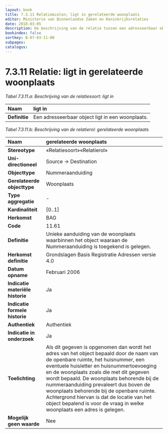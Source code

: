 ```yaml
---
layout: book
title: 7.3.11 Relatie&colon; ligt in gerelateerde woonplaats
editor: Ministerie van Binnenlandse Zaken en Koninkrijksrelaties
date: 2018-03-05
description: De beschrijving van de relatie tussen een adresseerbaar object en een woonplaats.
bookindex: false
sortkey: B-07-03-11-00
subpages:
catalogus:
---
```


# 7.3.11 Relatie: ligt in gerelateerde woonplaats

_Tabel 7.3.11.a: Beschrijving van de relatiesoort: ligt in_

| Naam | ligt in |
| :--- | :--- |
| **Definitie** | Een adresseerbaar object ligt in een woonplaats. |

_Tabel 7.3.11.b: Beschrijving van de relatierol: gerelateerde woonplaats_

| Naam | gerelateerde woonplaats |
| :--- | :--- |
| **Stereotype** | «Relatiesoort»«Relatierol» |
| **Uni-directioneel** | Source -\> Destination |
| **Objecttype** | Nummeraanduiding |
| **Gerelateerde objecttype** | Woonplaats |
| **Type aggregatie** | \- |
| **Kardinaliteit** | \[0..1\] |
| **Herkomst** | BAG |
| **Code** | 11.61 |
| **Definitie** | Unieke aanduiding van de woonplaats waarbinnen het object waaraan de Nummeraanduiding is toegekend is gelegen. |
| **Herkomst definitie** | Grondslagen Basis Registratie Adressen versie 4.0 |
| **Datum opname** | Februari 2006 |
| **Indicatie materiële historie** | Ja |
| **Indicatie formele historie** | Ja |
| **Authentiek** | Authentiek |
| **Indicatie in onderzoek** | Ja |
| **Toelichting** | Als dit gegeven is opgenomen dan wordt het adres van het object bepaald door de naam van de openbare ruimte, het huisnummer, een eventuele huisletter en huisnummertoevoeging en de woonplaats zoals die met dit gegeven wordt bepaald. De woonplaats behorende bij de nummeraanduiding prevaleert dus boven de woonplaats behorende bij de openbare ruimte. Achtergrond hiervan is dat de locatie van het object bepalend is voor de vraag in welke woonplaats een adres is gelegen. |
| **Mogelijk geen waarde** | Nee |
